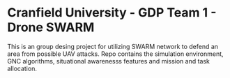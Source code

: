 # Cranfield University - GDP Team 1 - Drone SWARM 

This is an group desing project for utilizing SWARM network to defend an area from possible UAV attacks. 
Repo contains the simulation environment, GNC algorithms, situational awarenesss features and mission and task allocation. 


